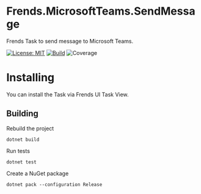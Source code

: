 # Frends.MicrosoftTeams.SendMessage
Frends Task to send message to Microsoft Teams.

[![License: MIT](https://img.shields.io/badge/License-MIT-green.svg)](https://opensource.org/licenses/MIT) 
[![Build](https://github.com/FrendsPlatform/MicrosoftTeams.SendMessage/actions/workflows/SendMessage_build_and_test_on_main.yml/badge.svg)](https://github.com/FrendsPlatform/MicrosoftTeams.SendMessage/actions)
![Coverage](https://app-github-custom-badges.azurewebsites.net/Badge?key=FrendsPlatform/MicrosoftTeams.SendMessage/Frends.MicrosoftTeams.SendMessage|main)

# Installing

You can install the Task via Frends UI Task View.

## Building


Rebuild the project

`dotnet build`

Run tests

`dotnet test`


Create a NuGet package

`dotnet pack --configuration Release` 